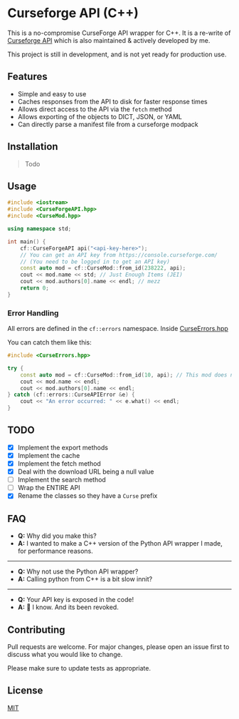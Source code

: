 # Curseforge API (C++)

[cfapi]: https://wow.curseforge.com/api
[cfapi-docs]: https://wow.curseforge.com/api/docs
[python-cfapi]: https://github.com/Advik-B/CurseForge-API/

This is a no-compromise CurseForge API wrapper for C++. It is a re-write of [Curseforge API][python-cfapi] which is also maintained & actively developed by me.

This project is still in development, and is not yet ready for production use.

## Features

- Simple and easy to use
- Caches responses from the API to disk for faster response times
- Allows direct access to the API via the `fetch` method
- Allows exporting of the objects to DICT, JSON, or YAML
- Can directly parse a manifest file from a curseforge modpack

## Installation

> Todo

## Usage

```c++
#include <iostream>
#include <CurseForgeAPI.hpp>
#include <CurseMod.hpp>

using namespace std;

int main() {
    cf::CurseForgeAPI api("<api-key-here>"); 
    // You can get an API key from https://console.curseforge.com/
    // (You need to be logged in to get an API key)
    const auto mod = cf::CurseMod::from_id(238222, api);
    cout << mod.name << std; // Just Enough Items (JEI)
    cout << mod.authors[0].name << endl; // mezz
    return 0;
}

```

### Error Handling

All errors are defined in the `cf::errors` namespace. Inside [CurseErrors.hpp](src/CurseErrors.hpp)

You can catch them like this:
```c++
#include <CurseErrors.hpp>

try {
    const auto mod = cf::CurseMod::from_id(10, api); // This mod does not exist
    cout << mod.name << endl;
    cout << mod.authors[0].name << endl;
} catch (cf::errors::CurseAPIError &e) {
    cout << "An error occurred: " << e.what() << endl;
}
```

        

## TODO

- [x] Implement the export methods
- [x] Implement the cache
- [x] Implement the fetch method
- [x] Deal with the download URL being a null value
- [ ] Implement the search method
- [ ] Wrap the ENTIRE API
- [x] Rename the classes so they have a `Curse` prefix

## FAQ
- **Q:** Why did you make this?
- **A:** I wanted to make a C++ version of the Python API wrapper I made, for performance reasons.
---
- **Q:** Why not use the Python API wrapper?
- **A:** Calling python from C++ is a bit slow innit?
---
- **Q:** Your API key is exposed in the code!
- **A:** 🤫 I know. And its been revoked.

## Contributing

Pull requests are welcome. For major changes, please open an issue first to discuss what you would like to change.

Please make sure to update tests as appropriate.

## License

[MIT](https://choosealicense.com/licenses/mit/)
